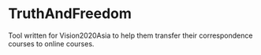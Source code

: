 # TruthAndFreedom
Tool written for Vision2020Asia to help them transfer their correspondence courses to online courses.
